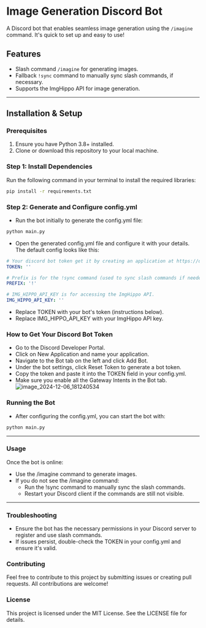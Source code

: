 # Image Generation Discord Bot

A Discord bot that enables seamless image generation using the `/imagine` command. It's quick to set up and easy to use!

## Features
- Slash command `/imagine` for generating images.
- Fallback `!sync` command to manually sync slash commands, if necessary.
- Supports the ImgHippo API for image generation.

---

## Installation & Setup

### Prerequisites
1. Ensure you have Python 3.8+ installed.
2. Clone or download this repository to your local machine.

### Step 1: Install Dependencies
Run the following command in your terminal to install the required libraries:
```bash
pip install -r requirements.txt
```
### Step 2: Generate and Configure config.yml
- Run the bot initially to generate the config.yml file:
```bash
python main.py
```
- Open the generated config.yml file and configure it with your details. The default config looks like this:
```yml
# Your discord bot token get it by creating an application at https://discord.com/developers/applications
TOKEN: ''

# Prefix is for the !sync command (used to sync slash commands if needed)
PREFIX: '!'

# IMG_HIPPO_API_KEY is for accessing the ImgHippo API.
IMG_HIPPO_API_KEY: ''
```
- Replace TOKEN with your bot's token (instructions below).
- Replace IMG_HIPPO_API_KEY with your ImgHippo API key.


### How to Get Your Discord Bot Token
- Go to the Discord Developer Portal.
- Click on New Application and name your application.
- Navigate to the Bot tab on the left and click Add Bot.
- Under the bot settings, click Reset Token to generate a bot token.
- Copy the token and paste it into the TOKEN field in your config.yml.
- Make sure you enable all the Gateway Intents in the Bot tab.
![image_2024-12-06_181240534](https://github.com/user-attachments/assets/7c16144f-1507-4919-a406-01c290310b54)


### Running the Bot
- After configuring the config.yml, you can start the bot with:
```bash
python main.py
```
---

### Usage
Once the bot is online:
- Use the /imagine command to generate images.
- If you do not see the /imagine command:
    - Run the !sync command to manually sync the slash commands.
    - Restart your Discord client if the commands are still not visible.

---
### Troubleshooting
- Ensure the bot has the necessary permissions in your Discord server to register and use slash commands.
- If issues persist, double-check the TOKEN in your config.yml and ensure it's valid.

### Contributing
Feel free to contribute to this project by submitting issues or creating pull requests. All contributions are welcome!

### License
This project is licensed under the MIT License. See the LICENSE file for details.
